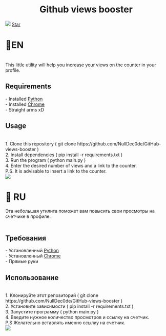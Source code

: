 <h1 align="center">Github views booster</h1>
<img src="https://user-images.githubusercontent.com/54909376/203356843-6d68b53a-5090-4435-8ac4-38d65851ab73.png"/>
<a class="github-button" href="https://github.com/buttons/github-buttons" data-color-scheme="no-preference: light; light: light; dark: dark_high_contrast;" data-icon="octicon-star" aria-label="Star buttons/github-buttons on GitHub">Star</a>
<h1>📌EN</h1>
</br>This little utility will help you increase your views on the counter in your profile.
<h2>​Requirements</h2>
- Installed <a href="https://www.python.org/">Python</a></br>
- Installed <a href="https://www.google.com/intl/en/chrome/">Chrome</a></br>
- Straight arms xD</br>
<h2>​Usage</h2>
</br>1. Clone this repository ( git clone https://github.com/NullDec0de/GitHub-views-booster )</br>
2. Install dependencies ( pip install -r requirements.txt )</br>
3. Run the program ( python main.py )</br>
4. Enter the desired number of views and a link to the counter.</br>
P.S. It is advisable to insert a link to the counter.</br>
<img src="https://user-images.githubusercontent.com/54909376/203361203-ab957625-af6b-4eda-81a9-c1de86dd6143.png"/></br>
<h1>📌 RU</h1>
Эта небольшая утилита поможет вам повысить свои просмотры на счетчике в профиле.</br>
</br>
<h2>​Требования</h2>
- Установленный <a href="https://www.python.org/">Python</a></br>
- Установленный  <a href="https://www.google.com/intl/ru/chrome/">Chrome</a></br>
- Прямые руки</br>
<h2>​Использование</h2>
</br>
1. Клонируйте этот репозиторий ( git clone https://github.com/NullDec0de/GitHub-views-booster )</br>
2. Установите зависимости ( pip install -r requirements.txt )</br>
3. Запустите программу ( python main.py )</br>
4. Введите нужное количество просмотров и ссылку на счетчик.</br>
P.S Желательно вставлять именно ссылку на счетчик.</br>
<img src="https://user-images.githubusercontent.com/54909376/203357355-67c31ca7-9ed7-41bb-895d-6ed7da52bd40.png"/>
<script async defer src="https://buttons.github.io/buttons.js"></script>
